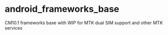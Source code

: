 android_frameworks_base
=======================

CM10.1 frameworks base with WIP for MTK dual SIM support and other MTK services
